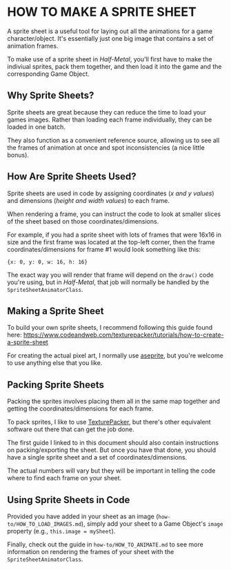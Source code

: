 # HOW TO MAKE A SPRITE SHEET

A sprite sheet is a useful tool for laying out all the animations for a game character/object. It's essentially just one big image that contains a set of animation frames.

To make use of a sprite sheet in _Half-Metal_, you'll first have to make the indiviual sprites, pack them together, and then load it into the game and the corresponding Game Object.

## Why Sprite Sheets?

Sprite sheets are great because they can reduce the time to load your games images. Rather than loading each frame individually, they can be loaded in one batch.

They also function as a convenient reference source, allowing us to see all the frames of animation at once and spot inconsistencies (a nice little bonus).

## How Are Sprite Sheets Used?

Sprite sheets are used in code by assigning coordinates (_x and y values_) and dimensions (_height and width values_) to each frame.

When rendering a frame, you can instruct the code to look at smaller slices of the sheet based on those coordinates/dimensions.

For example, if you had a sprite sheet with lots of frames that were 16x16 in size and the first frame was located at the top-left corner, then the frame coordinates/dimensions for frame #1 would look something like this:

    {x: 0, y: 0, w: 16, h: 16}

The exact way you will render that frame will depend on the `draw()` code you're using, but in _Half-Metal_, that job will normally be handled by the `SpriteSheetAnimatorClass`.

## Making a Sprite Sheet

To build your own sprite sheets, I recommend following this guide found here: https://www.codeandweb.com/texturepacker/tutorials/how-to-create-a-sprite-sheet

For creating the actual pixel art, I normally use [aseprite](https://www.aseprite.org/), but you're welcome to use anything else that you like.

## Packing Sprite Sheets

Packing the sprites involves placing them all in the same map together and getting the coordinates/dimensions for each frame.

To pack sprites, I like to use [TexturePacker](https://www.codeandweb.com/texturepacker), but there's other equivalent software out there that can get the job done.

The first guide I linked to in this document should also contain instructions on packing/exporting the sheet. But once you have that done, you should have a single sprite sheet and a set of coordinates/dimensions.

The actual numbers will vary but they will be important in telling the code where to find each frame on your sheet.

## Using Sprite Sheets in Code

Provided you have added in your sheet as an image (`how-to/HOW_TO_LOAD_IMAGES.md`), simply add your sheet to a Game Object's `image` property (e.g., `this.image = mySheet`).

Finally, check out the guide in `how-to/HOW_TO_ANIMATE.md` to see more information on rendering the frames of your sheet with the `SpriteSheetAnimatorClass`.
